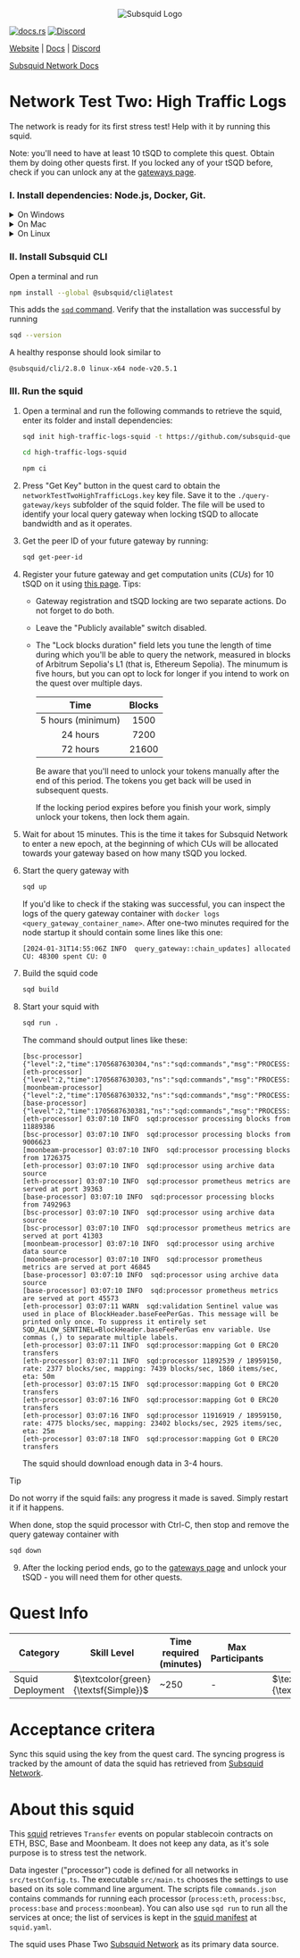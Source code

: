 <p align="center">
<picture>
    <source srcset="https://uploads-ssl.webflow.com/63b5a9958fccedcf67d716ac/64662df3a5a568fd99e3600c_Squid_Pose_1_White-transparent-slim%201.png" media="(prefers-color-scheme: dark)">
    <img src="https://uploads-ssl.webflow.com/63b5a9958fccedcf67d716ac/64662df3a5a568fd99e3600c_Squid_Pose_1_White-transparent-slim%201.png" alt="Subsquid Logo">
</picture>
</p>

[![docs.rs](https://docs.rs/leptos/badge.svg)](https://docs.subsquid.io/)
[![Discord](https://img.shields.io/discord/1031524867910148188?color=%237289DA&label=discord)](https://discord.gg/subsquid)

[Website](https://subsquid.io) | [Docs](https://docs.subsquid.io/) | [Discord](https://discord.gg/subsquid)

[Subsquid Network Docs](https://docs.subsquid.io/subsquid-network/)

# Network Test Two: High Traffic Logs

The network is ready for its first stress test! Help with it by running this squid.

Note: you'll need to have at least 10 tSQD to complete this quest. Obtain them by doing other quests first. If you locked any of your tSQD before, check if you can unlock any at the [gateways page](https://app.subsquid.io/profile/gateways?testnet).

### I. Install dependencies: Node.js, Docker, Git.

<details>
<summary>On Windows</summary>

1. Enable [Hyper-V](https://learn.microsoft.com/en-us/virtualization/hyper-v-on-windows/quick-start/enable-hyper-v).
2. Install [Docker for Windows](https://docs.docker.com/desktop/install/windows-install/).
3. Install NodeJS LTS using the [official installer](https://nodejs.org/en/download).
4. Install [Git for Windows](https://git-scm.com/download/win).

In all installs it is OK to leave all the options at their default values. You will need a terminal to complete this tutorial - [WSL](https://learn.microsoft.com/en-us/windows/wsl/install) bash is the preferred option.

</details>
<details>
<summary>On Mac</summary>

1. Install [Docker for Mac](https://docs.docker.com/desktop/install/mac-install/).
2. Install Git using the [installer](https://sourceforge.net/projects/git-osx-installer/) or by [other means](https://git-scm.com/download/mac).
3. Install NodeJS LTS using the [official installer](https://nodejs.org/en/download).

We recommend configuring NodeJS to install global packages to a folder owned by an unprivileged account. Create the folder by running
```bash
mkdir ~/global-node-packages
```
then configure NodeJS to use it
```bash
npm config set prefix ~/global-node-packages
```
Make sure that the folder `~/global-node-packages/bin` is in `PATH`. That allows running globally installed NodeJS executables from any terminal. Here is a one-liner that detects your shell and takes care of setting `PATH`:
```
CURSHELL=`ps -hp $$ | awk '{print $5}'`; case `basename $CURSHELL` in 'bash') DEST="$HOME/.bash_profile";; 'zsh') DEST="$HOME/.zshenv";; esac; echo 'export PATH="${HOME}/global-node-packages/bin:$PATH"' >> "$DEST"
```
Alternatively you can add the following line to `~/.zshenv` (if you are using zsh) or `~/.bash_profile` (if you are using bash) manually:
```
export PATH="${HOME}/global-node-packages/bin:$PATH"
```

Re-open the terminal to apply the changes.

</details>
<details>
<summary>On Linux</summary>

Install [NodeJS (v16 or newer)](https://nodejs.org/en/download/package-manager), Git and Docker using your distro's package manager.

We recommend configuring NodeJS to install global packages to a folder owned by an unprivileged account. Create the folder by running
```bash
mkdir ~/global-node-packages
```
then configure NodeJS to use it
```bash
npm config set prefix ~/global-node-packages
```
Make sure that any executables globally installed by NodeJS are in `PATH`. That allows running them from any terminal. Open the `~/.bashrc` file in a text editor and add the following line at the end:
```
export PATH="${HOME}/global-node-packages/bin:$PATH"
```
Re-open the terminal to apply the changes.

</details>

### II. Install Subsquid CLI

Open a terminal and run
```bash
npm install --global @subsquid/cli@latest
```
This adds the [`sqd` command](/squid-cli). Verify that the installation was successful by running
```bash
sqd --version
```
A healthy response should look similar to
```
@subsquid/cli/2.8.0 linux-x64 node-v20.5.1
```

### III. Run the squid

1. Open a terminal and run the following commands to retrieve the squid, enter its folder and install dependencies:
   ```bash
   sqd init high-traffic-logs-squid -t https://github.com/subsquid-quests/network-test-two-high-traffic-logs-squid
   ```
   ```bash
   cd high-traffic-logs-squid
   ```
   ```bash
   npm ci
   ```

2. Press "Get Key" button in the quest card to obtain the `networkTestTwoHighTrafficLogs.key` key file. Save it to the `./query-gateway/keys` subfolder of the squid folder. The file will be used to identify your local query gateway when locking tSQD to allocate bandwidth and as it operates.

3. Get the peer ID of your future gateway by running:
   ```bash
   sqd get-peer-id
   ```

4. Register your future gateway and get computation units (*CUs*) for 10 tSQD on it using [this page](https://app.subsquid.io/profile/gateways/add?testnet). Tips:
   - Gateway registration and tSQD locking are two separate actions. Do not forget to do both.
   - Leave the "Publicly available" switch disabled.
   - The "Lock blocks duration" field lets you tune the length of time during which you'll be able to query the network, measured in blocks of Arbitrum Sepolia's L1 (that is, Ethereum Sepolia). The minumum is five hours, but you can opt to lock for longer if you intend to work on the quest over multiple days.

     | Time              | Blocks |
     |:-----------------:|:------:|
     | 5 hours (minimum) | 1500   |
     | 24 hours          | 7200   |
     | 72 hours          | 21600  |

     Be aware that you'll need to unlock your tokens manually after the end of this period. The tokens you get back will be used in subsequent quests.

     If the locking period expires before you finish your work, simply unlock your tokens, then lock them again.

5. Wait for about 15 minutes. This is the time it takes for Subsquid Network to enter a new epoch, at the beginning of which CUs will be allocated towards your gateway based on how many tSQD you locked.

6. Start the query gateway with
   ```bash
   sqd up
   ```
   If you'd like to check if the staking was successful, you can inspect the logs of the query gateway container with `docker logs <query_gateway_container_name>`. After one-two minutes required for the node startup it should contain some lines like this one:
   ```
   [2024-01-31T14:55:06Z INFO  query_gateway::chain_updates] allocated CU: 48300 spent CU: 0
   ```

7. Build the squid code
   ```bash
   sqd build
   ```

8. Start your squid with
   ```bash
   sqd run .
   ```
   The command should output lines like these:
   ```
   [bsc-processor] {"level":2,"time":1705687630304,"ns":"sqd:commands","msg":"PROCESS:BSC"}
   [eth-processor] {"level":2,"time":1705687630303,"ns":"sqd:commands","msg":"PROCESS:ETH"}
   [moonbeam-processor] {"level":2,"time":1705687630332,"ns":"sqd:commands","msg":"PROCESS:MOONBEAM"}
   [base-processor] {"level":2,"time":1705687630381,"ns":"sqd:commands","msg":"PROCESS:BASE"}
   [eth-processor] 03:07:10 INFO  sqd:processor processing blocks from 11889386
   [bsc-processor] 03:07:10 INFO  sqd:processor processing blocks from 9006623
   [moonbeam-processor] 03:07:10 INFO  sqd:processor processing blocks from 1726375
   [eth-processor] 03:07:10 INFO  sqd:processor using archive data source
   [eth-processor] 03:07:10 INFO  sqd:processor prometheus metrics are served at port 39363
   [base-processor] 03:07:10 INFO  sqd:processor processing blocks from 7492963
   [bsc-processor] 03:07:10 INFO  sqd:processor using archive data source
   [bsc-processor] 03:07:10 INFO  sqd:processor prometheus metrics are served at port 41303
   [moonbeam-processor] 03:07:10 INFO  sqd:processor using archive data source
   [moonbeam-processor] 03:07:10 INFO  sqd:processor prometheus metrics are served at port 46845
   [base-processor] 03:07:10 INFO  sqd:processor using archive data source
   [base-processor] 03:07:10 INFO  sqd:processor prometheus metrics are served at port 45573
   [eth-processor] 03:07:11 WARN  sqd:validation Sentinel value was used in place of BlockHeader.baseFeePerGas. This message will be printed only once. To suppress it entirely set SQD_ALLOW_SENTINEL=BlockHeader.baseFeePerGas env variable. Use commas (,) to separate multiple labels.
   [eth-processor] 03:07:11 INFO  sqd:processor:mapping Got 0 ERC20 transfers
   [eth-processor] 03:07:11 INFO  sqd:processor 11892539 / 18959150, rate: 2377 blocks/sec, mapping: 7439 blocks/sec, 1860 items/sec, eta: 50m
   [eth-processor] 03:07:15 INFO  sqd:processor:mapping Got 0 ERC20 transfers
   [eth-processor] 03:07:16 INFO  sqd:processor:mapping Got 0 ERC20 transfers
   [eth-processor] 03:07:16 INFO  sqd:processor 11916919 / 18959150, rate: 4775 blocks/sec, mapping: 23402 blocks/sec, 2925 items/sec, eta: 25m
   [eth-processor] 03:07:18 INFO  sqd:processor:mapping Got 0 ERC20 transfers
   ```

   The squid should download enough data in 3-4 hours.

> [!TIP]
> Do not worry if the squid fails: any progress it made is saved. Simply restart it if it happens.

When done, stop the squid processor with Ctrl-C, then stop and remove the query gateway container with
```bash
sqd down
```

9. After the locking period ends, go to the [gateways page](https://app.subsquid.io/profile/gateways/) and unlock your tSQD - you will need them for other quests.

# Quest Info

| Category         | Skill Level                          | Time required (minutes) | Max Participants | Reward                              | Status |
| ---------------- | ------------------------------------ | ----------------------- | ---------------- | ----------------------------------- | ------ |
| Squid Deployment | $\textcolor{green}{\textsf{Simple}}$ | ~250                    | -                | $\textcolor{red}{\textsf{75tSQD}}$  | open   |

# Acceptance critera

Sync this squid using the key from the quest card. The syncing progress is tracked by the amount of data the squid has retrieved from [Subsquid Network](https://docs.subsquid.io/subsquid-network).

# About this squid

This [squid](https://docs.subsquid.io/) retrieves `Transfer` events on popular stablecoin contracts on ETH, BSC, Base and Moonbeam. It does not keep any data, as it's sole purpose is to stress test the network.

Data ingester ("processor") code is defined for all networks in `src/testConfig.ts`. The executable `src/main.ts` chooses the settings to use based on its sole command line argument. The scripts file `commands.json` contains commands for running each processor (`process:eth`, `process:bsc`, `process:base` and `process:moonbeam`). You can also use `sqd run` to run all the services at once; the list of services is kept in the [squid manifest](https://docs.subsquid.io/cloud/reference/manifest/) at `squid.yaml`.

The squid uses Phase Two [Subsquid Network](https://docs.subsquid.io/subsquid-network) as its primary data source.
